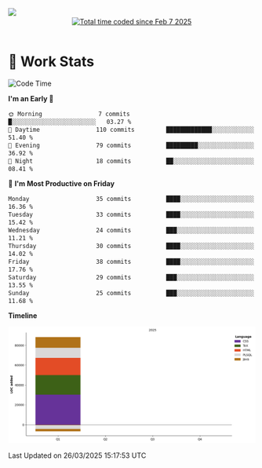 <img src="https://capsule-render.vercel.app/api?type=waving&color=E0D7C8&height=200&section=header&text=Jeong8333&animation=fadeIn&fontColor=6D4930&fontSize=65&fontAlignY=60&stroke=6D4930&strokeWidth=3" />

<div align = center>
<a href="https://wakatime.com/@9207cd9b-e0ca-4b15-bb6a-6ad0a31854f8"><img src="https://wakatime.com/badge/user/9207cd9b-e0ca-4b15-bb6a-6ad0a31854f8.svg" alt="Total time coded since Feb 7 2025" /></a>
</div>
<br>

# 📝 **Work Stats**


<!--START_SECTION:waka-->
![Code Time](http://img.shields.io/badge/Code%20Time-8%20hrs%2047%20mins-blue)

**I'm an Early 🐤** 

```text
🌞 Morning                7 commits           █░░░░░░░░░░░░░░░░░░░░░░░░   03.27 % 
🌆 Daytime                110 commits         █████████████░░░░░░░░░░░░   51.40 % 
🌃 Evening                79 commits          █████████░░░░░░░░░░░░░░░░   36.92 % 
🌙 Night                  18 commits          ██░░░░░░░░░░░░░░░░░░░░░░░   08.41 % 
```
📅 **I'm Most Productive on Friday** 

```text
Monday                   35 commits          ████░░░░░░░░░░░░░░░░░░░░░   16.36 % 
Tuesday                  33 commits          ████░░░░░░░░░░░░░░░░░░░░░   15.42 % 
Wednesday                24 commits          ███░░░░░░░░░░░░░░░░░░░░░░   11.21 % 
Thursday                 30 commits          ████░░░░░░░░░░░░░░░░░░░░░   14.02 % 
Friday                   38 commits          ████░░░░░░░░░░░░░░░░░░░░░   17.76 % 
Saturday                 29 commits          ███░░░░░░░░░░░░░░░░░░░░░░   13.55 % 
Sunday                   25 commits          ███░░░░░░░░░░░░░░░░░░░░░░   11.68 % 
```


**Timeline**

![Lines of Code chart](https://raw.githubusercontent.com/Jeong8333/Jeong8333/main/assets/bar_graph.png)


 Last Updated on 26/03/2025 15:17:53 UTC
<!--END_SECTION:waka-->

